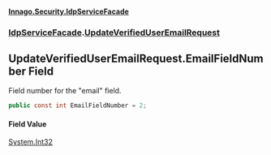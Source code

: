 #### [Innago\.Security\.IdpServiceFacade](../../index.md 'index')
### [IdpServiceFacade](../index.md 'IdpServiceFacade').[UpdateVerifiedUserEmailRequest](index.md 'IdpServiceFacade\.UpdateVerifiedUserEmailRequest')

## UpdateVerifiedUserEmailRequest\.EmailFieldNumber Field

Field number for the "email" field\.

```csharp
public const int EmailFieldNumber = 2;
```

#### Field Value
[System\.Int32](https://learn.microsoft.com/en-us/dotnet/api/system.int32 'System\.Int32')